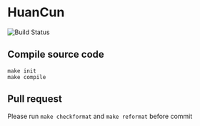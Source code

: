 # HuanCun

![Build Status](https://github.com/RISCVERS/HuanCun/actions/workflows/main.yml/badge.svg)

## Compile source code

```
make init
make compile
```

## Pull request

Please run `make checkformat` and `make reformat` before commit

